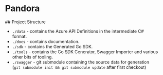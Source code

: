 # Pandora

## Project Structure

- `./data` - contains the Azure API Definitions in the intermediate C# format.
- `./docs` - contains documentation.
- `./sdk` - contains the Generated Go SDK.
- `./tools` - contains the Go SDK Generator, Swagger Importer and various other bits of tooling.
- `./swagger` - git submodule containing the source data for generation (`git submodule init && git submodule update` after first checkout)